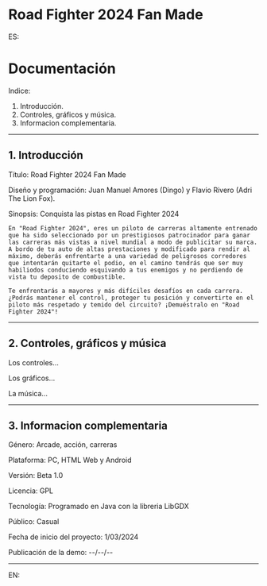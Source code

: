 # Road Fighter 2024 Fan Made
ES:
# Documentación

Indice:

1. Introducción.
2. Controles, gráficos y música.
3. Informacion complementaria.


___

## 1. Introducción

Título: Road Fighter 2024 Fan Made

Diseño y programación: Juan Manuel Amores (Dingo) y Flavio Rivero (Adri The Lion Fox).

Sinopsis: Conquista las pistas en Road Fighter 2024

    En "Road Fighter 2024", eres un piloto de carreras altamente entrenado que ha sido seleccionado por un prestigiosos patrocinador para ganar las carreras más vistas a nivel mundial a modo de publicitar su marca. A bordo de tu auto de altas prestaciones y modificado para rendir al máximo, deberás enfrentarte a una variedad de peligrosos corredores que intentarán quitarte el podio, en el camino tendrás que ser muy habiliodos conduciendo esquivando a tus enemigos y no perdiendo de vista tu deposito de combustible.

    Te enfrentarás a mayores y más difíciles desafíos en cada carrera. ¿Podrás mantener el control, proteger tu posición y convertirte en el piloto más respetado y temido del circuito? ¡Demuéstralo en "Road Fighter 2024"!

___

## 2. Controles, gráficos y música

Los controles...

Los gráficos...

La música...

___

## 3. Informacion complementaria

Género: Arcade, acción, carreras

Plataforma: PC, HTML Web y Android

Versión: Beta 1.0

Licencia: GPL

Tecnología: Programado en Java con la libreria LibGDX

Público: Casual

Fecha de inicio del proyecto: 1/03/2024

Publicación de la demo: --/--/--

___

EN:
